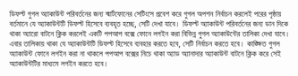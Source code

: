 ডিফল্ট গুগল অ্যাকাউন্ট পরিবর্তনের জন্য স্মার্টফোনের সেটিংসে প্রবেশ করে গুগল অপশন নির্বাচন করলেই পরের পৃষ্ঠায় বর্তমানে যে অ্যাকাউন্টটি ডিফল্ট হিসেবে ব্যবহৃত হচ্ছে, সেটি দেখা যাবে। ডিফল্ট অ্যাকাউন্ট পরিবর্তনের জন্য ডান দিকে থাকা অ্যারো বাটনে ক্লিক করলেই একটি পপআপ বক্সে ফোনে লগইন করা বিভিন্ন গুগল অ্যাকাউন্টের তালিকা দেখা যাবে। এবার তালিকায় থাকা যে অ্যাকাউন্টটি ডিফল্ট হিসেবে ব্যবহার করতে হবে, সেটি নির্বাচন করতে হবে। কাঙ্ক্ষিত গুগল অ্যাকাউন্ট ফোনে লগইন করা না থাকলে পপআপ বক্সের নিচে থাকা অ্যাড অ্যানাদার অ্যাকাউন্ট বাটনে ক্লিক করে সেই অ্যাকাউন্টটির মাধ্যমে লগইন করতে হবে।
